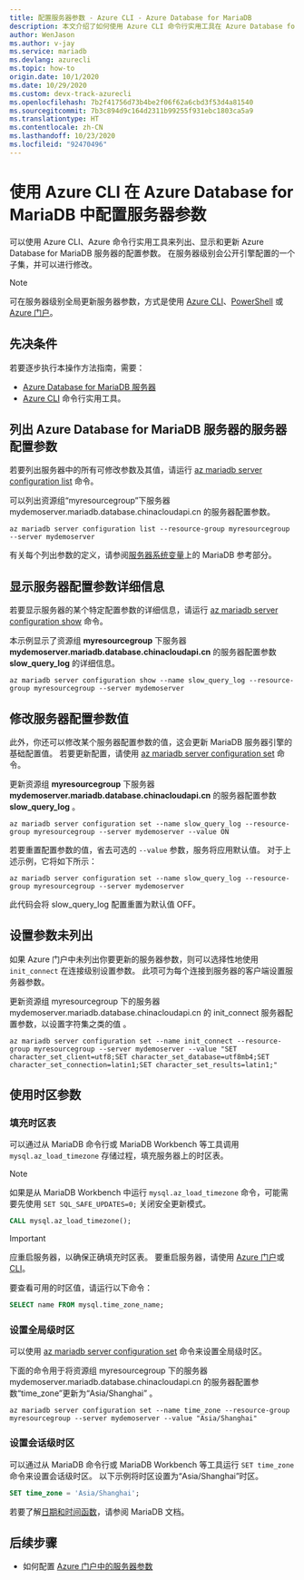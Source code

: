 ```yaml
---
title: 配置服务器参数 - Azure CLI - Azure Database for MariaDB
description: 本文介绍了如何使用 Azure CLI 命令行实用工具在 Azure Database for MariaDB 中配置服务参数。
author: WenJason
ms.author: v-jay
ms.service: mariadb
ms.devlang: azurecli
ms.topic: how-to
origin.date: 10/1/2020
ms.date: 10/29/2020
ms.custom: devx-track-azurecli
ms.openlocfilehash: 7b2f41756d73b4be2f06f62a6cbd3f53d4a81540
ms.sourcegitcommit: 7b3c894d9c164d2311b99255f931ebc1803ca5a9
ms.translationtype: HT
ms.contentlocale: zh-CN
ms.lasthandoff: 10/23/2020
ms.locfileid: "92470496"
---
```

# <a name="configure-server-parameters-in-azure-database-for-mariadb-using-the-azure-cli"></a>使用 Azure CLI 在 Azure Database for MariaDB 中配置服务器参数
可以使用 Azure CLI、Azure 命令行实用工具来列出、显示和更新 Azure Database for MariaDB 服务器的配置参数。 在服务器级别会公开引擎配置的一个子集，并可以进行修改。

>[!Note]
> 可在服务器级别全局更新服务器参数，方式是使用 [Azure CLI](./howto-configure-server-parameters-cli.md)、[PowerShell](./howto-configure-server-parameters-using-powershell.md) 或 [Azure 门户](./howto-server-parameters.md)。

## <a name="prerequisites"></a>先决条件
若要逐步执行本操作方法指南，需要：
- [Azure Database for MariaDB 服务器](quickstart-create-mariadb-server-database-using-azure-cli.md)
- [Azure CLI](/cli/install-azure-cli) 命令行实用工具。

## <a name="list-server-configuration-parameters-for-azure-database-for-mariadb-server"></a>列出 Azure Database for MariaDB 服务器的服务器配置参数
若要列出服务器中的所有可修改参数及其值，请运行 [az mariadb server configuration list](https://docs.microsoft.com/cli/azure/mariadb/server/configuration#az-mariadb-server-configuration-list) 命令。

可以列出资源组“myresourcegroup”下服务器 mydemoserver.mariadb.database.chinacloudapi.cn 的服务器配置参数。
```azurecli
az mariadb server configuration list --resource-group myresourcegroup --server mydemoserver
```

有关每个列出参数的定义，请参阅[服务器系统变量](https://mariadb.com/kb/en/library/server-system-variables/)上的 MariaDB 参考部分。

## <a name="show-server-configuration-parameter-details"></a>显示服务器配置参数详细信息
若要显示服务器的某个特定配置参数的详细信息，请运行 [az mariadb server configuration show](https://docs.microsoft.com/cli/azure/mariadb/server/configuration#az-mariadb-server-configuration-show) 命令。

本示例显示了资源组 **myresourcegroup** 下服务器 **mydemoserver.mariadb.database.chinacloudapi.cn** 的服务器配置参数 **slow\_query\_log** 的详细信息。
```azurecli
az mariadb server configuration show --name slow_query_log --resource-group myresourcegroup --server mydemoserver
```

## <a name="modify-a-server-configuration-parameter-value"></a>修改服务器配置参数值
此外，你还可以修改某个服务器配置参数的值，这会更新 MariaDB 服务器引擎的基础配置值。 若要更新配置，请使用 [az mariadb server configuration set](https://docs.microsoft.com/cli/azure/mariadb/server/configuration#az-mariadb-server-configuration-set) 命令。 

更新资源组 **myresourcegroup** 下服务器 **mydemoserver.mariadb.database.chinacloudapi.cn** 的服务器配置参数 **slow\_query\_log** 。
```azurecli
az mariadb server configuration set --name slow_query_log --resource-group myresourcegroup --server mydemoserver --value ON
```

若要重置配置参数的值，省去可选的 `--value` 参数，服务将应用默认值。 对于上述示例，它将如下所示：
```azurecli
az mariadb server configuration set --name slow_query_log --resource-group myresourcegroup --server mydemoserver
```

此代码会将 slow\_query\_log 配置重置为默认值 OFF。 

## <a name="setting-parameters-not-listed"></a>设置参数未列出
如果 Azure 门户中未列出你要更新的服务器参数，则可以选择性地使用 `init_connect` 在连接级别设置参数。 此项可为每个连接到服务器的客户端设置服务器参数。 

更新资源组 myresourcegroup 下的服务器 mydemoserver.mariadb.database.chinacloudapi.cn 的 init\_connect 服务器配置参数，以设置字符集之类的值  。
```azurecli
az mariadb server configuration set --name init_connect --resource-group myresourcegroup --server mydemoserver --value "SET character_set_client=utf8;SET character_set_database=utf8mb4;SET character_set_connection=latin1;SET character_set_results=latin1;"
```

## <a name="working-with-the-time-zone-parameter"></a>使用时区参数

### <a name="populating-the-time-zone-tables"></a>填充时区表

可以通过从 MariaDB 命令行或 MariaDB Workbench 等工具调用 `mysql.az_load_timezone` 存储过程，填充服务器上的时区表。

> [!NOTE]
> 如果是从 MariaDB Workbench 中运行 `mysql.az_load_timezone` 命令，可能需要先使用 `SET SQL_SAFE_UPDATES=0;` 关闭安全更新模式。

```sql
CALL mysql.az_load_timezone();
```

> [!IMPORTANT]
> 应重启服务器，以确保正确填充时区表。 要重启服务器，请使用 [Azure 门户](howto-restart-server-portal.md)或 [CLI](howto-restart-server-cli.md)。

要查看可用的时区值，请运行以下命令：

```sql
SELECT name FROM mysql.time_zone_name;
```

### <a name="setting-the-global-level-time-zone"></a>设置全局级时区

可以使用 [az mariadb server configuration set](https://docs.microsoft.com/cli/azure/mariadb/server/configuration#az-mariadb-server-configuration-set) 命令来设置全局级时区。

下面的命令用于将资源组 myresourcegroup 下的服务器 mydemoserver.mariadb.database.chinacloudapi.cn 的服务器配置参数“time\_zone”更新为“Asia/Shanghai”   。

```azurecli
az mariadb server configuration set --name time_zone --resource-group myresourcegroup --server mydemoserver --value "Asia/Shanghai"
```

### <a name="setting-the-session-level-time-zone"></a>设置会话级时区

可以通过从 MariaDB 命令行或 MariaDB Workbench 等工具运行 `SET time_zone` 命令来设置会话级时区。 以下示例将时区设置为“Asia/Shanghai”时区。  

```sql
SET time_zone = 'Asia/Shanghai';
```

若要了解[日期和时间函数](https://mariadb.com/kb/en/library/date-time-functions/)，请参阅 MariaDB 文档。

## <a name="next-steps"></a>后续步骤

- 如何配置 [Azure 门户中的服务器参数](howto-server-parameters.md)
